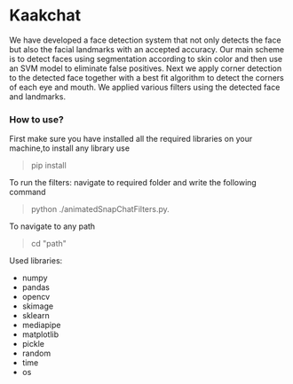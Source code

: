 # Kaakchat
We have developed a face detection system that not only detects the face but also the facial landmarks with an accepted accuracy.
Our main scheme is to detect faces using segmentation according to skin color and then use an SVM model to eliminate false positives.
Next we apply corner detection to the detected face together with a best fit algorithm to detect the corners of each eye and mouth.
We applied various filters using the detected face and landmarks.

### How to use?
First make sure you have installed all the required libraries on your machine,to install any library use
> pip install <Library-Name>

To run the filters: navigate to required folder and write the following command
> python ./animatedSnapChatFilters.py.

To navigate to any path
> cd "path"

Used libraries:
* numpy
* pandas
* opencv
* skimage
* sklearn
* mediapipe
* matplotlib
* pickle
* random
* time
* os
